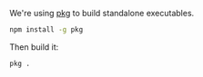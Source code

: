 We're using [pkg](https://github.com/vercel/pkg) to build standalone executables.

```sh
npm install -g pkg
```

Then build it:

```sh
pkg .
```